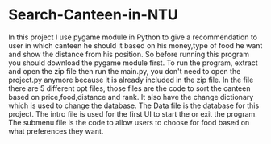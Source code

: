 # Search-Canteen-in-NTU
In this project I use pygame module in Python to give a recommendation to user in which canteen he should it based on his money,type of food he want and show the distance from his position. So before running this program you should download the pygame module first.
To run the program, extract and open the zip file then run the main.py, you don't need to open the project.py anymore because it is already included in the zip file.
In the file there are 5 different opt files, those files are the code to sort the canteen based on price,food,distance and rank. It also have the change dictionary which is used to change the database.
The Data file is the database for this project.
The intro file is used for the first UI to start the or exit the program.
The submenu file is the code to allow users to choose for food based on what preferences they want.
